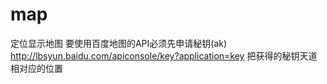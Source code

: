 # map
定位显示地图
要使用百度地图的API必须先申请秘钥(ak)
http://lbsyun.baidu.com/apiconsole/key?application=key
把获得的秘钥天道相对应的位置
